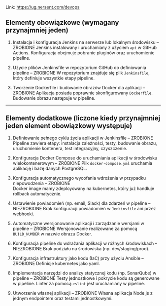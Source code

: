 Link: <https://ug.nersent.com/devops>

## Elementy obowiązkowe (wymagany przynajmniej jeden)

1. Instalacja i konfiguracja Jenkins na serwerze lub lokalnym środowisku – ZROBIONE
   Jenkins instalowany i uruchamiany z użyciem `apt` w GitHub Actions. Konfiguracja obejmuje pobranie pluginów oraz uruchomienie pipeline.

2. Użycie plików Jenkinsfile w repozytorium GitHub do definiowania pipeline – ZROBIONE
   W repozytorium znajduje się plik `Jenkinsfile`, który definiuje wszystkie etapy pipeline.

3. Tworzenie Dockerfile i budowanie obrazów Docker dla aplikacji – ZROBIONE
   Aplikacja posiada poprawnie skonfigurowany `Dockerfile`. Budowanie obrazu następuje w pipeline.

---

## Elementy dodatkowe (liczone kiedy przynajmniej jeden element obowiązkowy występuje)

1. Definiowanie pełnego cyklu życia aplikacji w Jenkinsfile – ZROBIONE
   Pipeline zawiera etapy: instalacja zależności, testy, budowanie obrazu, uruchomienie kontenera, test integracyjny, czyszczenie.

2. Konfiguracja Docker Compose do uruchamiania aplikacji w środowisku wielokontenerowym – ZROBIONE
   Plik `docker-compose.yml` uruchamia aplikację i bazę danych PostgreSQL.

3. Konfiguracja automatycznego wycofania wdrożenia w przypadku niepowodzenia – ZROBIONE  
   Docker image mamy zdeployowany na kubernetes, który już handluje rollback automatycznie.

4. Ustawienie powiadomień (np. email, Slack) dla zdarzeń w pipeline – NIEZROBIONE
   Brak konfiguracji powiadomień w `Jenkinsfile` ani przez webhooki.

5. Automatyczne wersjonowanie aplikacji i zarządzanie wersjami w pipeline – ZROBIONE
   Wersjonowanie realizowane za pomocą `BUILD_NUMBER` w nazwie obrazu Docker.

6. Konfiguracja pipeline do wdrażania aplikacji w różnych środowiskach – NIEZROBIONE
   Brak podziału na środowiska (np. dev/staging/prod).

7. Konfiguracja infrastruktury jako kodu (IaC) przy użyciu Ansible – ZROBIONE
   Definicje kubernetes jako yaml.

8. Implementacja narzędzi do analizy statycznej kodu (np. SonarQube) w pipeline – ZROBIONE
    Testy jednostkowe i pokrycie kodu są generowane w pipeline. Linter za pomocą `eslint` jest uruchamiany w pipeline.

9. Utworzenie własnej aplikacji – ZROBIONE
   Własna aplikacja Node.js z jednym endpointem oraz testami jednostkowymi.
